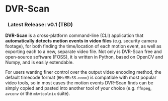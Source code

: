 <h1 class="wy-text-neutral">DVR-Scan &nbsp;<span class="fa fa-film wy-text-info"></span></h1>

<div class="important">
<h3 class="wy-text-neutral"><span class="fa fa-info-circle wy-text-info"></span>&nbsp; Latest Release: <b>v0.1</b> (TBD)</h3>
</div>


**DVR-Scan** is a cross-platform command-line (CLI) application that **automatically detects motion events in video files** (e.g. security camera footage), for both finding the time/location of each motion event, as well as exporting each to a new, separate video file.  Not only is DVR-Scan free and open-source software (FOSS), it is written in Python, based on OpenCV and Numpy, and is easily extendable.

For users wanting finer control over the output video encoding method, the default timecode format (`HH:MM:SS.nnnn`) is compatible with most popular video tools, so in most cases the motion events DVR-Scan finds can be simply copied and pasted into another tool of your choice (e.g. `ffmpeg`, `avconv` or the `mkvtoolnix` suite).
